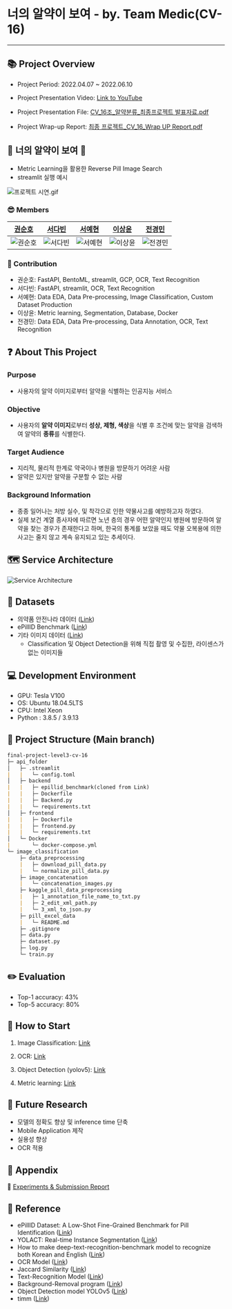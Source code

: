 # 너의 알약이 보여 - by. Team Medic(CV-16)

---

## 📚 Project Overview

- Project Period: 2022.04.07 ~ 2022.06.10
- Project Presentation Video: [Link to YouTube](https://www.youtube.com/watch?v=lCG4DU4Wljc)

- Project Presentation File: [CV_16조_알약분류_최종프로젝트 발표자료.pdf](https://s3-us-west-2.amazonaws.com/secure.notion-static.com/66c8546c-34bf-433c-a44a-f598594ef9ad/CV_16조_알약분류_최종프로젝트_발표자료.pdf)

- Project Wrap-up Report: [최종 프로젝트_CV_16_Wrap UP Report.pdf](https://github.com/boostcampaitech3/final-project-level3-cv-16/files/8896773/_CV_16_Wrap.UP.Report.pdf)


## 👀 너의 알약이 보여 💊

- Metric Learning을 활용한 Reverse Pill Image Search
- streamlit 실행 예시

![프로젝트 시연.gif](https://github.com/boostcampaitech3/final-project-level3-cv-16/blob/develop/src/streamlit%20%E1%84%91%E1%85%B3%E1%84%85%E1%85%A9%E1%84%8C%E1%85%A6%E1%86%A8%E1%84%90%E1%85%B3%20%E1%84%89%E1%85%B5%E1%84%8B%E1%85%A7%E1%86%AB.gif)

### 😎 Members

| [권순호](https://github.com/tnsgh9603) | [서다빈](https://github.com/sodabeans) | [서예현](https://github.com/yehyunsuh) | [이상윤](https://github.com/SSANGYOON) | [전경민](https://github.com/seoulsky-field) |
| --- | --- | --- | --- | --- |
| ![권순호](https://github.com/boostcampaitech3/final-project-level3-cv-16/blob/develop/src/%E1%84%80%E1%85%AF%E1%86%AB%E1%84%89%E1%85%AE%E1%86%AB%E1%84%92%E1%85%A9.png) | ![서다빈](https://github.com/boostcampaitech3/final-project-level3-cv-16/blob/develop/src/%E1%84%89%E1%85%A5%E1%84%83%E1%85%A1%E1%84%87%E1%85%B5%E1%86%AB.png) | ![서예현](https://github.com/boostcampaitech3/final-project-level3-cv-16/blob/develop/src/%E1%84%89%E1%85%A5%E1%84%8B%E1%85%A8%E1%84%92%E1%85%A7%E1%86%AB.jpg) | ![이상윤](https://github.com/boostcampaitech3/final-project-level3-cv-16/blob/develop/src/%E1%84%8B%E1%85%B5%E1%84%89%E1%85%A1%E1%86%BC%E1%84%8B%E1%85%B2%E1%86%AB.png) | ![전경민](https://github.com/boostcampaitech3/final-project-level3-cv-16/blob/develop/src/%E1%84%8C%E1%85%A5%E1%86%AB%E1%84%80%E1%85%A7%E1%86%BC%E1%84%86%E1%85%B5%E1%86%AB.png) |

### 🤗 Contribution

- 권순호: FastAPI, BentoML, streamlit, GCP, OCR, Text Recognition
- 서다빈: FastAPI, streamlit, OCR, Text Recognition
- 서예현: Data EDA, Data Pre-processing, Image Classification, Custom Dataset Production
- 이상윤: Metric learning, Segmentation, Database, Docker
- 전경민: Data EDA, Data Pre-processing, Data Annotation, OCR, Text Recognition

## **❓ About This Project**

### Purpose

- 사용자의 알약 이미지로부터 알약을 식별하는 인공지능 서비스

### Objective

- 사용자의 **알약 이미지**로부터 **성상, 제형, 색상**을 식별 후 조건에 맞는 알약을 검색하여 알약의 **종류**를 식별한다.

### Target Audience

- 지리적, 물리적 한계로 약국이나 병원을 방문하기 어려운 사람
- 알약은 있지만 알약을 구분할 수 없는 사람

### Background Information

- 종종 일어나는 처방 실수, 및 착각으로 인한 약물사고를 예방하고자 하였다.
- 실제 보건 계열 종사자에 따르면 노년 층의 경우 어떤 알약인지 병원에 방문하여 알약을 찾는 경우가 존재한다고 하며, 한국의 통계를 보았을 때도 약물 오복용에 의한 사고는 줄지 않고 계속 유지되고 있는 추세이다.

## 🗺 Service Architecture

![Service Architecture](https://github.com/boostcampaitech3/final-project-level3-cv-16/blob/develop/src/Service%20Architecture.png)

## 💾 Datasets

- 의약품 안전나라 데이터 ([Link](https://nedrug.mfds.go.kr/pbp/CCBGA01/getItem?totalPages=4&limit=10&page=2&&openDataInfoSeq=11))
- ePillID Benchmark ([Link](https://github.com/usuyama/ePillID-benchmark))
- 기타 이미지 데이터 ([Link](https://unsplash.com/s/photos/pill))
    - Classification 및 Object Detection을 위해 직접 촬영 및 수집한, 라이센스가 없는 이미지들

## 💻 **Development Environment**

- GPU: Tesla V100
- OS: Ubuntu 18.04.5LTS
- CPU: Intel Xeon
- Python : 3.8.5 / 3.9.13

## 📁 Project Structure (Main branch)

```markdown
final-project-level3-cv-16
├─ api_folder
│   ├─ .streamlit
|   |   └─ config.toml
│   ├─ backend
|   |   ├─ epillid_benchmark(cloned from Link)
|   |   ├─ Dockerfile
|   |   ├─ Backend.py
|   |   └─ requirements.txt
│   ├─ frontend
|   |   ├─ Dockerfile
|   |   ├─ frontend.py
|   |   └─ requirements.txt
│   └─ Docker
|       └─ docker-compose.yml  
└─ image_classification
    ├─ data_preprocessing
    |   ├─ download_pill_data.py 
    |   └─ normalize_pill_data.py
    ├─ image_concatenation
    |   └─ concatenation_images.py
    ├─ kaggle_pill_data_preprocessing
    |   ├─ 1_annotation_file_name_to_txt.py
    |   ├─ 2_edit_xml_path.py
    |   └─ 3_xml_to_json.py
    ├─ pill_excel_data
    |   └─ README.md
    ├─ .gitignore
    ├─ data.py
    ├─ dataset.py
    ├─ log.py
    └─ train.py
```

## ✏️ Evaluation

- Top-1 accuracy: 43%
- Top-5 accuracy: 80%

## 🚀 How to Start

1. Image Classification: [Link](https://github.com/boostcampaitech3/final-project-level3-cv-16/tree/main/image_classification#readme)
    
2. OCR: [Link](https://github.com/boostcampaitech3/final-project-level3-cv-16/blob/develop/README.md)
    
3. Object Detection (yolov5): [Link](https://github.com/boostcampaitech3/final-project-level3-cv-16/blob/main/src/Object_detection_README.md)

4. Metric learning: [Link](https://github.com/boostcampaitech3/final-project-level3-cv-16/blob/main/src/Metric_learning_README.md)

## 🔎 Future Research

- 모델의 정확도 향상 및 inference time 단축
- Mobile Application 제작
- 실용성 향상
- OCR 적용

## 📎 Appendix

📄 [Experiments & Submission Report](https://www.notion.so/W18-21-Product-Serving-Project-Team-Medic-c09ea15ac67948d08fe4460194f773a8)

## 📜 Reference

- ePillID Dataset: A Low-Shot Fine-Grained Benchmark for Pill Identification ([Link](https://arxiv.org/pdf/2005.14288.pdf))
- YOLACT: Real-time Instance Segmentation ([Link](https://arxiv.org/abs/1904.02689))
- How to make deep-text-recognition-benchmark model to recognize both Korean and English ([Link](https://ropiens.tistory.com/35))
- OCR Model ([Link](https://github.com/clovaai/deep-text-recognition-benchmark))
- Jaccard Similarity ([Link](https://newscatcherapi.com/blog/ultimate-guide-to-text-similarity-with-python))
- Text-Recognition Model ([Link](https://github.com/clovaai/CRAFT-pytorch))
- Background-Removal program ([Link](https://github.com/brilam/remove-bg))
- Object Detection model YOLOv5 ([Link](https://github.com/ultralytics/yolov5))
- timm ([Link](https://github.com/rwightman/pytorch-image-models))
